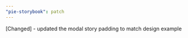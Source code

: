 ```yaml
---
"pie-storybook": patch
---
```


[Changed] - updated the modal story padding to match design example
